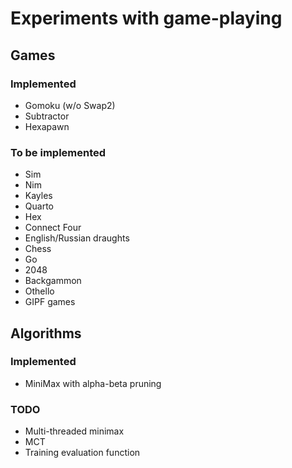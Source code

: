 # Experiments with game-playing

## Games
### Implemented

- Gomoku (w/o Swap2)
- Subtractor
- Hexapawn

### To be implemented

- Sim
- Nim
- Kayles
- Quarto
- Hex
- Connect Four
- English/Russian draughts
- Chess
- Go
- 2048
- Backgammon
- Othello
- GIPF games

## Algorithms
### Implemented

- MiniMax with alpha-beta pruning

### TODO

- Multi-threaded minimax
- MCT
- Training evaluation function
